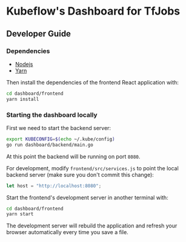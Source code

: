 # Kubeflow's Dashboard for TfJobs

## Developer Guide

### Dependencies
* [Nodejs](https://nodejs.org/en/)
* [Yarn](https://yarnpkg.com/en/docs/install)

Then install the dependencies of the frontend React application with:
```sh
cd dashboard/frontend
yarn install
```

### Starting the dashboard locally

First we need to start the backend server:

```sh
export KUBECONFIG=$(echo ~/.kube/config)
go run dashboard/backend/main.go
```

At this point the backend will be running on port `8080`.

For development, modify `frontend/src/services.js` to point the local backend server (make sure you don't commit this change):
```js
let host = "http://localhost:8080";
```

Start the frontend's development server in another terminal with:
```sh
cd dashboard/frontend
yarn start
```

The development server will rebuild the application and refresh your browser automatically every time you save a file.





